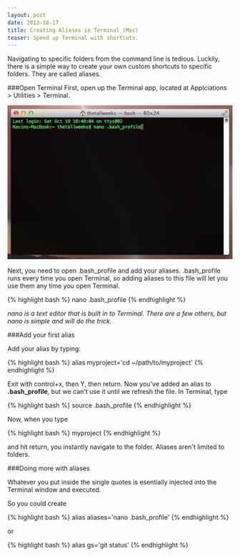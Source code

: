 ```yaml
---
layout: post
date: 2013-10-17
title: Creating Aliases in Terminal (Mac)
teaser: Speed up Terminal with shortcuts.
---
```


Navigating to specific folders from the command line is tedious. Luckily, there is a simple way to create your own custom shortcuts to specific folders. They are called aliases.

###Open Terminal
First, open up the Terminal app, located at Applciations > Utilities > Terminal.

<img class="frame" src="/img/terminal-alias.png">

Next, you need to open .bash_profile and add your aliases. .bash_profile runs every time you open Terminal, so adding aliases to this file will let you use them any time you open Terminal.

{% highlight bash %}
nano .bash_profile
{% endhighlight %}

*nano is a text editor that is built in to Terminal. There are a few others, but nano is simple and will do the trick.*

###Add your first alias

Add your alias by typing:

{% highlight bash %}
alias myproject='cd ~/path/to/myproject'
{% endhighlight %}

Exit with control+x, then Y, then return. Now you've added an alias to **.bash_profile**, but we can't use it until we refresh the file. In Terminal, type

{% highlight bash %}
source .bash_profile
{% endhighlight %}

Now, when you type

{% highlight bash %}
myproject
{% endhighlight %}

and hit return, you instantly navigate to the folder. Aliases aren't limited to folders. 

###Doing more with aliases

Whatever you put inside the single quotes is esentially injected into the Terminal window and executed.

So you could create

{% highlight bash %}
alias aliases='nano .bash_profile'
{% endhighlight %}

or 

{% highlight bash %}
alias gs='git status'
{% endhighlight %}
